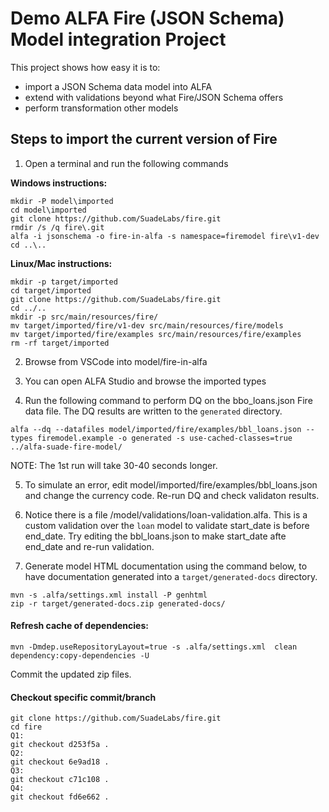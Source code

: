 Demo ALFA Fire (JSON Schema) Model integration Project
======================================================

This project shows how easy it is to:
- import a JSON Schema data model into ALFA
- extend with validations beyond what Fire/JSON Schema offers
- perform transformation other models

Steps to import the current version of Fire
-------------------------------------------

1. Open a terminal and run the following commands

**Windows instructions:**
```
mkdir -P model\imported
cd model\imported
git clone https://github.com/SuadeLabs/fire.git
rmdir /s /q fire\.git
alfa -i jsonschema -o fire-in-alfa -s namespace=firemodel fire\v1-dev
cd ..\..
```

**Linux/Mac instructions:**
```
mkdir -p target/imported
cd target/imported
git clone https://github.com/SuadeLabs/fire.git
cd ../..
mkdir -p src/main/resources/fire/
mv target/imported/fire/v1-dev src/main/resources/fire/models
mv target/imported/fire/examples src/main/resources/fire/examples
rm -rf target/imported
```

2. Browse from VSCode into model/fire-in-alfa

3. You can open ALFA Studio and browse the imported types

4. Run the following command to perform DQ on the bbo_loans.json Fire data file. The DQ results are written to the 
   `generated` directory.
```
alfa --dq --datafiles model/imported/fire/examples/bbl_loans.json --types firemodel.example -o generated -s use-cached-classes=true ../alfa-suade-fire-model/
```

   NOTE: The 1st run will take 30-40 seconds longer.

5. To simulate an error, edit model/imported/fire/examples/bbl_loans.json and change the currency code. Re-run DQ and 
   check validaton results.

6. Notice there is a file /model/validations/loan-validation.alfa. This is a custom validation over the `loan` model 
   to validate start_date is before end_date. Try editing the bbl_loans.json to make start_date afte end_date and re-run validation.

7. Generate model HTML documentation using the command below, to have documentation generated into a `target/generated-docs` directory.
```
mvn -s .alfa/settings.xml install -P genhtml
zip -r target/generated-docs.zip generated-docs/
```


#### Refresh cache of dependencies:
```
mvn -Dmdep.useRepositoryLayout=true -s .alfa/settings.xml  clean dependency:copy-dependencies -U
```
Commit the updated zip files.

#### Checkout specific commit/branch

```
git clone https://github.com/SuadeLabs/fire.git
cd fire
Q1:
git checkout d253f5a .
Q2:
git checkout 6e9ad18 .
Q3:
git checkout c71c108 .
Q4:
git checkout fd6e662 .
```

